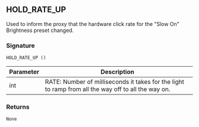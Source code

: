 ## HOLD\_RATE\_UP

Used to inform the proxy that the hardware click rate for the "Slow On" Brightness preset changed.

### Signature

`HOLD_RATE_UP ()`



| Parameter | Description |
| --- | --- |
| int | RATE: Number of milliseconds it takes for the light to ramp from all the way off to all the way on. |


### Returns

`None`